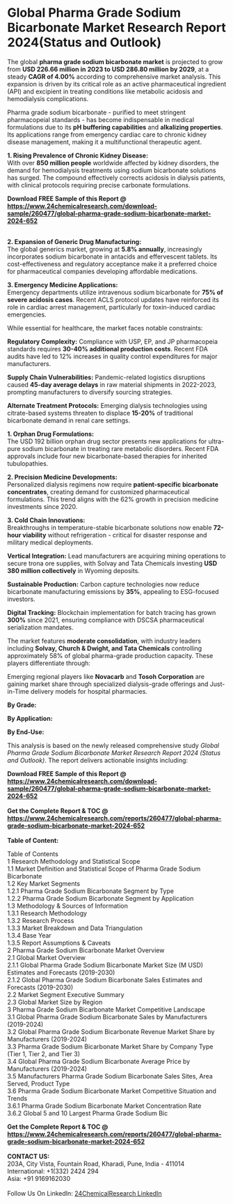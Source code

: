 <h1>Global Pharma Grade Sodium Bicarbonate Market Research Report 2024(Status and Outlook)</h1><p>The global <strong>pharma grade sodium bicarbonate market</strong> is projected to grow from <strong>USD 226.66 million in 2023 to USD 286.80 million by 2029</strong>, at a steady <strong>CAGR of 4.00%</strong> according to comprehensive market analysis. This expansion is driven by its critical role as an active pharmaceutical ingredient (API) and excipient in treating conditions like metabolic acidosis and hemodialysis complications.</p><p>Pharma grade sodium bicarbonate - purified to meet stringent pharmacopeial standards - has become indispensable in medical formulations due to its <strong>pH buffering capabilities</strong> and <strong>alkalizing properties</strong>. Its applications range from emergency cardiac care to chronic kidney disease management, making it a multifunctional therapeutic agent.</p><p><strong>1. Rising Prevalence of Chronic Kidney Disease:</strong><br>
With over <strong>850 million people</strong> worldwide affected by kidney disorders, the demand for hemodialysis treatments using sodium bicarbonate solutions has surged. The compound effectively corrects acidosis in dialysis patients, with clinical protocols requiring precise carbonate formulations.</p><div><b>Download FREE Sample of this Report @ 
            <a href="https://www.24chemicalresearch.com/download-sample/260477/global-pharma-grade-sodium-bicarbonate-market-2024-652">
            https://www.24chemicalresearch.com/download-sample/260477/global-pharma-grade-sodium-bicarbonate-market-2024-652</a></b></div><br><p><strong>2. Expansion of Generic Drug Manufacturing:</strong><br>
The global generics market, growing at <strong>5.8% annually</strong>, increasingly incorporates sodium bicarbonate in antacids and effervescent tablets. Its cost-effectiveness and regulatory acceptance make it a preferred choice for pharmaceutical companies developing affordable medications.</p><p><strong>3. Emergency Medicine Applications:</strong><br>
Emergency departments utilize intravenous sodium bicarbonate for <strong>75% of severe acidosis cases</strong>. Recent ACLS protocol updates have reinforced its role in cardiac arrest management, particularly for toxin-induced cardiac emergencies.</p><p>While essential for healthcare, the market faces notable constraints:</p><p><strong>Regulatory Complexity:</strong> Compliance with USP, EP, and JP pharmacopeia standards requires <strong>30-40% additional production costs</strong>. Recent FDA audits have led to 12% increases in quality control expenditures for major manufacturers.</p><p><strong>Supply Chain Vulnerabilities:</strong> Pandemic-related logistics disruptions caused <strong>45-day average delays</strong> in raw material shipments in 2022-2023, prompting manufacturers to diversify sourcing strategies.</p><p><strong>Alternate Treatment Protocols:</strong> Emerging dialysis technologies using citrate-based systems threaten to displace <strong>15-20%</strong> of traditional bicarbonate demand in renal care settings.</p><p><strong>1. Orphan Drug Formulations:</strong><br>
The USD 192 billion orphan drug sector presents new applications for ultra-pure sodium bicarbonate in treating rare metabolic disorders. Recent FDA approvals include four new bicarbonate-based therapies for inherited tubulopathies.</p><p><strong>2. Precision Medicine Developments:</strong><br>
Personalized dialysis regimens now require <strong>patient-specific bicarbonate concentrates</strong>, creating demand for customized pharmaceutical formulations. This trend aligns with the 62% growth in precision medicine investments since 2020.</p><p><strong>3. Cold Chain Innovations:</strong><br>
Breakthroughs in temperature-stable bicarbonate solutions now enable <strong>72-hour viability</strong> without refrigeration - critical for disaster response and military medical deployments.</p><p><strong>Vertical Integration:</strong> Lead manufacturers are acquiring mining operations to secure trona ore supplies, with Solvay and Tata Chemicals investing <strong>USD 380 million collectively</strong> in Wyoming deposits.</p><p><strong>Sustainable Production:</strong> Carbon capture technologies now reduce bicarbonate manufacturing emissions by <strong>35%</strong>, appealing to ESG-focused investors.</p><p><strong>Digital Tracking:</strong> Blockchain implementation for batch tracing has grown <strong>300%</strong> since 2021, ensuring compliance with DSCSA pharmaceutical serialization mandates.</p><p>The market features <strong>moderate consolidation</strong>, with industry leaders including <strong>Solvay, Church &amp; Dwight, and Tata Chemicals</strong> controlling approximately 58% of global pharma-grade production capacity. These players differentiate through:</p><p>Emerging regional players like <strong>Novacarb</strong> and <strong>Tosoh Corporation</strong> are gaining market share through specialized dialysis-grade offerings and Just-in-Time delivery models for hospital pharmacies.</p><p><strong>By Grade:</strong></p><p><strong>By Application:</strong></p><p><strong>By End-Use:</strong></p><p>This analysis is based on the newly released comprehensive study <em>Global Pharma Grade Sodium Bicarbonate Market Research Report 2024 (Status and Outlook)</em>. The report delivers actionable insights including:</p><div><b>Download FREE Sample of this Report @ 
            <a href="https://www.24chemicalresearch.com/download-sample/260477/global-pharma-grade-sodium-bicarbonate-market-2024-652">
            https://www.24chemicalresearch.com/download-sample/260477/global-pharma-grade-sodium-bicarbonate-market-2024-652</a></b></div><br><div><b>Get the Complete Report & TOC @ 
            <a href="https://www.24chemicalresearch.com/reports/260477/global-pharma-grade-sodium-bicarbonate-market-2024-652">
            https://www.24chemicalresearch.com/reports/260477/global-pharma-grade-sodium-bicarbonate-market-2024-652</a></b></div><br>
            <b>Table of Content:</b><p>Table of Contents<br />
1 Research Methodology and Statistical Scope<br />
1.1 Market Definition and Statistical Scope of Pharma Grade Sodium Bicarbonate<br />
1.2 Key Market Segments<br />
1.2.1 Pharma Grade Sodium Bicarbonate Segment by Type<br />
1.2.2 Pharma Grade Sodium Bicarbonate Segment by Application<br />
1.3 Methodology & Sources of Information<br />
1.3.1 Research Methodology<br />
1.3.2 Research Process<br />
1.3.3 Market Breakdown and Data Triangulation<br />
1.3.4 Base Year<br />
1.3.5 Report Assumptions & Caveats<br />
2 Pharma Grade Sodium Bicarbonate Market Overview<br />
2.1 Global Market Overview<br />
2.1.1 Global Pharma Grade Sodium Bicarbonate Market Size (M USD) Estimates and Forecasts (2019-2030)<br />
2.1.2 Global Pharma Grade Sodium Bicarbonate Sales Estimates and Forecasts (2019-2030)<br />
2.2 Market Segment Executive Summary<br />
2.3 Global Market Size by Region<br />
3 Pharma Grade Sodium Bicarbonate Market Competitive Landscape<br />
3.1 Global Pharma Grade Sodium Bicarbonate Sales by Manufacturers (2019-2024)<br />
3.2 Global Pharma Grade Sodium Bicarbonate Revenue Market Share by Manufacturers (2019-2024)<br />
3.3 Pharma Grade Sodium Bicarbonate Market Share by Company Type (Tier 1, Tier 2, and Tier 3)<br />
3.4 Global Pharma Grade Sodium Bicarbonate Average Price by Manufacturers (2019-2024)<br />
3.5 Manufacturers Pharma Grade Sodium Bicarbonate Sales Sites, Area Served, Product Type<br />
3.6 Pharma Grade Sodium Bicarbonate Market Competitive Situation and Trends<br />
3.6.1 Pharma Grade Sodium Bicarbonate Market Concentration Rate<br />
3.6.2 Global 5 and 10 Largest Pharma Grade Sodium Bic</p><div><b>Get the Complete Report & TOC @ 
            <a href="https://www.24chemicalresearch.com/reports/260477/global-pharma-grade-sodium-bicarbonate-market-2024-652">
            https://www.24chemicalresearch.com/reports/260477/global-pharma-grade-sodium-bicarbonate-market-2024-652</a></b></div><br><b>CONTACT US:</b><br>
            203A, City Vista, Fountain Road, Kharadi, Pune, India - 411014<br>
            International: +1(332) 2424 294<br>
            Asia: +91 9169162030 <br><br>
            Follow Us On LinkedIn: <a href="https://www.linkedin.com/company/24chemicalresearch/">24ChemicalResearch LinkedIn</a>